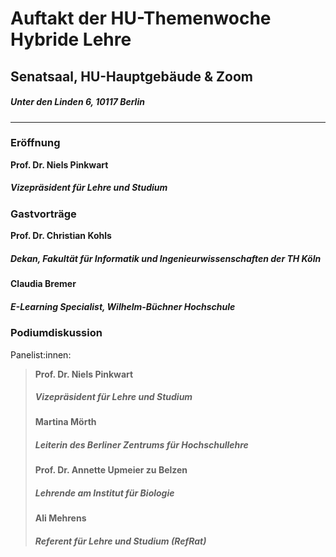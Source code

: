 # Auftakt der HU-Themenwoche Hybride Lehre
## Senatsaal, HU-Hauptgebäude & Zoom 
##### Unter den Linden 6, 10117 Berlin
---
### Eröffnung
**Prof. Dr. Niels Pinkwart**  
##### Vizepräsident für Lehre und Studium 

### Gastvorträge 
**Prof. Dr. Christian Kohls**
##### Dekan, Fakultät für Informatik und Ingenieurwissenschaften der TH Köln 
**Claudia Bremer**
##### E-Learning Specialist, Wilhelm-Büchner Hochschule 


### Podiumdiskussion 
Panelist:innen: 
> **Prof. Dr. Niels Pinkwart** 
> ##### Vizepräsident für Lehre und Studium 
> **Martina Mörth** 
> ##### Leiterin des Berliner Zentrums für Hochschullehre
> **Prof. Dr. Annette Upmeier zu Belzen** 
> ##### Lehrende am Institut für Biologie 
> **Ali Mehrens** 
> ##### Referent für Lehre und Studium (RefRat) 
